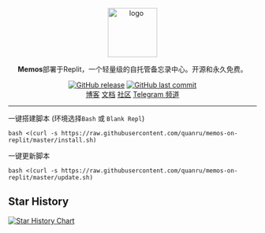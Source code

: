 <p align="center">
<a href="https://usememos.com/"><img height="100px" alt="logo" src="https://usememos.com/logo.png"/></a>
</p>

<p align="center"><b>Memos</b>部署于Replit，一个轻量级的自托管备忘录中心。开源和永久免费。</p>

<p align="center">
<a href="https://github.com/quanru/memos-on-replit/releases"><img alt="GitHub release" src="https://img.shields.io/github/release/quanru/memos-on-replit.svg?style=flat-square&include_prereleases" /></a>
<a href="https://github.com/quanru/memos-on-replit/commits"><img alt="GitHub last commit" src="https://img.shields.io/github/last-commit/quanru/memos-on-replit.svg?style=flat-square" /></a>

<br />
<a href="https://quanru.github.io/">博客</a>
<a href="https://usememos.com/docs">文档</a>
<a href="https://discord.gg/tfPJa4UmAv">社区</a>
<a href="https://t.me/quanru">Telegram 频道</a>
</p>

------------------------------
一键搭建脚本 (环境选择`Bash` 或 `Blank Repl`)
```
bash <(curl -s https://raw.githubusercontent.com/quanru/memos-on-replit/master/install.sh)
```
一键更新脚本
```
bash <(curl -s https://raw.githubusercontent.com/quanru/memos-on-replit/master/update.sh)
```
## Star History

[![Star History Chart](https://api.star-history.com/svg?repos=quanru/memos-on-replit&type=Date)](https://star-history.com/#quanru/memos-on-replit&Date)
